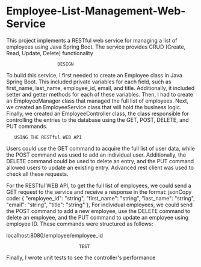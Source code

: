 # Employee-List-Management-Web-Service

This project implements a RESTful web service for managing a list of employees using Java Spring Boot. The service provides CRUD (Create, Read, Update, Delete) functionality

                       DESIGN
To build this service, I first needed to create an Employee class in Java Spring Boot. This included private variables for each field, such as first_name, last_name, employee_id, email, and title. Additionally, it included setter and getter methods for each of these variables. Then, I had to create an EmployeeManager class that managed the full list of employees. Next, we created an EmployeeService class that will hold the business logic. Finally, we created an EmployeeController class, the class responsible for controlling the entries to the database using the GET, POST, DELETE, and PUT commands.

       USING THE RESTful WEB API 
Users could use the GET command to acquire the full list of user data, while the POST command was used to add an individual user. Additionally, the DELETE command could be used to delete an entry, and the PUT command allowed users to update an existing entry. Advanced rest client was used to check all these requests.

For the RESTful WEB API, to get the full list of employees, we could send a GET request to the service and receive a response in the format:
jsonCopy code:
  {
      "employee_id": "string",
      "first_name": "string",
      "last_name": "string",
      "email": "string",
      "title": "string"
    },
For individual employees, we could send the POST command to add a new employee, use the DELETE command to delete an employee, and the PUT command to update an employee using employee ID. These commands were structured as follows:

localhost:8080/employee/employee_id

                               TEST
 
Finally, I wrote unit tests to see the controller's performance 
